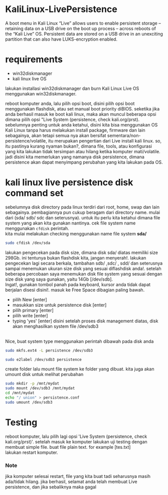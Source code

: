 # KaliLinux-LivePersistence
A boot menu in Kali Linux “Live” allows users to enable persistent storage – retaining data on a USB drive on the boot up process – across reboots of the “Kali Live” OS. Persistent data are stored on a USB drive in an unexciting partition that can also have LUKS-encryption enabled.

# requirements
- win32diskmanager
- kali linux live OS

lakukan installasi win32diskmanager dan burn Kali Linux Live OS menggunakan win32diskmanager.

reboot komputer anda, lalu pilih opsi boot, disini pilih opsi boot menggunakan flashdisk, atau set manual boot priority diBIOS. seketika jika anda berhasil masuk ke boot kali linux, maka akan muncul beberapa opsi dimana pilih opsi "Live System (persistence, check kali.org/prst).
</br>
sebelumnya penting untuk anda ketahui, disini kita bisa menggunakan OS Kali Linux tanpa harus melakukan install package, firmware dan lain sebagainya, akan tetapi semua nya akan bersifat sementara/non-persistence/volatile, itu merupakan pengertian dari Live install kali linux. so, itu pastinya kurang nyaman bukan?, dimana file, tools, atau konfigurasi yang kita lakukan tidak tersimpan atau hilang ketika komputer mati/volatile. jadi disini kita memerlukan yang namanya disk persistence, dimana persistence akan dapat menyimpang perubahan yang kita lakukan pada OS.

# kali linux live persistence disk command set

sebelumnya disk directory pada linux terdiri dari root, home, swap dan lain sebagainya. pembagiannya pun cukup beragam dari directory name. mulai dari (sda/ sdb/ sdc dan seterusnya). untuk itu perlu kita ketahui dimana file system yang akan kita gunakan nantinya. cek file system name menggunakan ```cfdisk``` perintah. 
</br>
kita mulai melakukan checking menggunakan name file system <b>sda/</b>
```bash
sudo cfdisk /dev/sda
```
lakukan pengecekan pada disk size, dimana disk sda/ diatas memiliki size 298Gb. ini tentunya bukan flashdisk kita, jangan menyerah!. lakukan pengecekan lagi secara berkala, tambahan sdb/ ,sdc/ , sdd/ dan seterusnya sampai menemukan ukuran size disk yang sesuai diflashdisk anda!. setelah beberapa percobaan saya menemukan disk file system yang sesuai dengan size disk yang saya gunakan, yaitu 14Gb [/dev/sdb].
</br>
Ingat!, gunakan tombol panah pada keyboard, kursor anda tidak dapat berjalan disesi disini!. masuk ke Free Space dibagian paling bawah.
- pilih New [enter]
- masukkan size untuk persistence disk [enter]
- pilih primary [enter]
- pilih write [enter]
- typing 'yes' [enter]
disini setelah proses disk management diatas, disk akan menghasilkan system file /dev/sdb3
</br>
Nice, buat system type menggunakan perintah dibawah pada disk anda

```bash
sudo mkfs.ext4 -L persistence /dev/sdb3
```

```bash
sudo e2label /dev/sdb3 persistence
```
create folder lalu mount file system ke folder yang dibuat. kita juga akan umount disk untuk melihat perubahan
```bash
sudo mkdir -p /mnt/mydat
sudo mount /dev/sdb3 /mnt/mydat
cd /mnt/mydat
echo "/ union" > persistence.conf
sudo umount /dev/sdb3
```

# Testing
reboot komputer, lalu pilih lagi opsi 'Live System (persistence, check kali.org/prst)'. setelah masuk ke komputer lakukan uji testing dengan membuat simple file. buat file plain text. for example [tes.txt]
</br>
lakukan restart komputer.

### Note
jika komputer selesai restart, file yang kita buat tadi seharusnya masih ada/tidak hilang. jika berhasil, selamat anda telah membuat Live persistence, dan jika sebaliknya maka gagal
